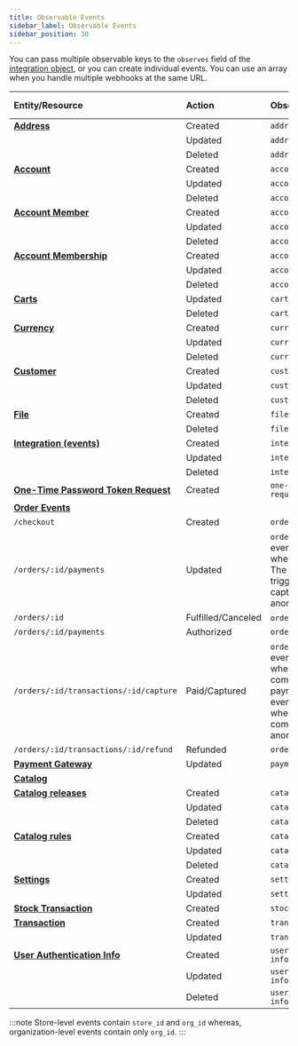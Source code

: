 ```yaml
---
title: Observable Events
sidebar_label: Observable Events
sidebar_position: 30
---
```


You can pass multiple observable keys to the `observes` field of the [integration object](/docs/commerce-cloud/integrations/integrations-api/overview#integration-object), or you can create individual events. You can use an array when you handle multiple webhooks at the same URL.

| **Entity/Resource**                                                                                                      | **Action** | **Observable Key** | **Availability Level - Store/Organization** |
|:-------------------------------------------------------------------------------------------------------------------------| :--- | :--- | :--- |
| [**Address**](/docs/commerce-cloud/addresses/about-addresses-api)                                                        | Created | `address.created` | Store |
|                                                                                                                          | Updated | `address.updated` | Store |
|                                                                                                                          | Deleted | `address.deleted` | Store |
| [**Account**](/docs/commerce-cloud/accounts/using-account-management-api/account-management-api-overview)                | Created | `account.created` | Store |
|                                                                                                                          | Updated  | `account.updated` | Store |
|                                                                                                                          | Deleted  | `account.deleted` | Store |
| [**Account Member**](/docs/commerce-cloud/accounts/using-account-members-api/overview)                                   | Created | `account-member.created` | Store |
|                                                                                                                          | Updated  | `account-member.updated` | Store |
|                                                                                                                          | Deleted  | `account-member.deleted` | Store |
| [**Account Membership**](/docs/commerce-cloud/accounts/using-account-membership-api/overview)                            | Created | `account-membership.created` | Store |
|                                                                                                                          | Updated  | `account-membership.updated` | Store |
|                                                                                                                          | Deleted  | `account-membership.deleted` | Store |
| [**Carts**](/docs/commerce-cloud/carts/carts.md)                                                                            | Updated | `cart.updated` | Store |
|                                                                                                                          | Deleted  | `cart.deleted` | Store |
| [**Currency**](/docs/pxm/currencies/currencies-api/currencies-api-overview)                                   | Created | `currency.created` | Store |
|                                                                                                                          | Updated | `currency.updated` | Store |
|                                                                                                                          | Deleted | `currency.deleted` | Store |
| [**Customer**](/docs/commerce-cloud/customer-management/customer-managment-api/customer-management-api-overview)         | Created | `customer.created` | Store |
|                                                                                                                          | Updated | `customer.updated` | Store |
|                                                                                                                          | Deleted | `customer.deleted` | Store |
| [**File**](/docs/pxm/products/product-assets/files-overview)                                                             | Created | `file.created` | Store |
|                                                                                                                          | Deleted | `file.deleted` | Store |
| [**Integration (events)**](/docs/commerce-cloud/integrations/integrations-api/overview)                                  | Created | `integration.created` | Store, Organization |
|                                                                                                                          | Updated | `integration.updated` | Store, Organization |
|                                                                                                                          | Deleted | `integration.deleted` | Store, Organization |
| [**One-Time Password Token Request**](/docs/commerce-cloud/authentication/single-sign-on/password-profiles-api/create-one-time-password-token-request) | Created | `one-time-password-token-request.created` | Store |
| [**Order Events**](/docs/commerce-cloud/orders/orders-api/orders-api-overview)                                           |
| `/checkout`                                                                                                              | Created | `order.created` | Store |
| `/orders/:id/payments`                                                                                                   | Updated | `order.updated`/`order.paid`. The event `order.paid` is triggered when the payment status is `paid`. The event `order.updated` is triggered when the order is captured, completed, refunded, anonymized, or updated. | Store |
| `/orders/:id`                                                                                                            | Fulfilled/Canceled | `order.fulfilled`/`order.cancelled` | Store |
| `/orders/:id/payments`                                                                                                   | Authorized | `order.authorized` | Store |
| `/orders/:id/transactions/:id/capture`                                                                                   | Paid/Captured | `order.paid`/ `order.updated`. The event `order.paid` is triggered when the order status is completed and captured, and the payment status is `paid`. The event `order.updated` is triggered when the order is captured, completed, refunded, anonymized, or updated. | Store |
| `/orders/:id/transactions/:id/refund`                                                                                    | Refunded | `order.refunded` | Store |
| [**Payment Gateway**](/docs/commerce-cloud/payments/payments.md)                           | Updated | `payment-gateway.updated` | Store |
| [**Catalog**](/docs/pxm/catalogs/catalog-configuration/catalog-configuration-overview)                                   |
| [**Catalog releases**](/docs/pxm/catalogs/catalog-latest-release/overview)                                               | Created | `catalog-release.created` | Store, Organization |
|                                                                                                                          |  Updated | `catalog-release.updated` | Store, Organization |
|                                                                                                                          | Deleted | `catalog-release.deleted` | Store, Organization |
| [**Catalog rules**](/docs/pxm/catalogs/catalog-rules/catalog-rules)                                                      | Created | `catalog-rule.created` | Store |
|                                                                                                                          | Updated | `catalog-rule.updated` | Store |
|                                                                                                                          | Deleted | `catalog-rule.deleted` | Store |
| [**Settings**](/docs/commerce-cloud/global-project-settings/settings-overview)                                           | Created | `settings.created` | Store |
|                                                                                                                          | Updated | `settings.updated` | Store |
| [**Stock Transaction**](/docs/pxm/inventories/get-a-product-stock-transaction)                                           | Created | `stock-transaction.created` | Store |
| [**Transaction**](/docs/commerce-cloud/payments/transactions/transactions-overview)                                      | Created | `transaction.created` | Store |
|                                                                                                                          | Updated | `transaction.updated` | Store |
| [**User Authentication Info**](/docs/commerce-cloud/authentication/single-sign-on/user-authentication-info-api/overview) | Created | `user-authentication-info.created` | Store |
|                                                                                                                          | Updated  | `user-authentication-info.updated` | Store |
|                                                                                                                          | Deleted  | `user-authentication-info.deleted` | Store |

:::note
Store-level events contain `store_id` and `org_id` whereas, organization-level events contain only `org_id`.
:::
    
    
